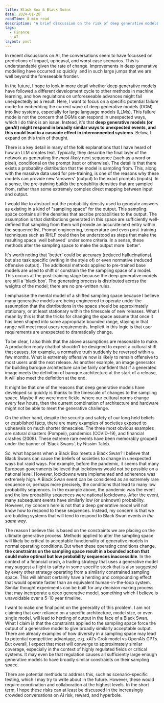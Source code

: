 ```yaml
---
title: Black Box & Black Swans
date: 2024-01-28
readTime: 8 min read
description: "A brief discussion on the risk of deep generative models (which are understoodas 'black boxes') failing in the same way when responding to rare events (known as 'black 'swan events')"
tags:
  - Finance
  - AI
layout: post
---
```



In recent discussions on AI, the conversations seem to have focussed on predictions of impact, upheaval, and worst case scenarios. This is understandable given the rate of change. Improvements in deep generative modelling have occurred so quickly  and in such large jumps that we are well beyond the foreseeable frontier. 

In the future, I hope to look in more detail whether deep generative models have followed a different development cycle to other methods in machine learning, and how regulations on unforeseeable advances might fail unexpectedly as a result. Here, I want to focus on a specific potential failure mode for embedding the current wave of deep generative models (DGM) into live systems, especially for large language models (LLMs). This failure mode is not the concern that DGMs can respond in unexpected ways, which I do think is an issue. Instead, it's that __deep generative models (or genAI) might respond in broadly similar ways to unexpected events, and this could lead to a cascade effect in interconnected systems__. Below, I expand on this train of thought.

There is a key detail in many of the folk explanations that I have heard of how an LLM creates text. Typically, they describe the final layer of the network as generating _the most likely_ next sequence (such as a word or pixel), conditional on the prompt (text or otherwise). The detail is that there exists a probability distribution that the model is sampling from. This, along with the massive data used for pre-training, is one of the reasons why these models can provide new 'answers' (output) to the exact prompts (inputs). In a sense, the pre-training builds the probability densities that are sampled from, rather than some extremely complex direct mapping between input and output. 

I would like to abstract out the probability density used to generate answers as existing in a kind of "sampling space" for the output. This sampling space contains all the densities that ascribe probabilities to the output. The assumption is that distributions generated in this space are sufficiently well-defined that sampling from them will provide an accurate next entry within the sequence list. Prompt engineering, temperature and even post-training techniques such as RHLF could then be understood as steps that make the resulting space 'well behaved' under some criteria. In a sense, these methods alter the sampling space to make the output more 'better'.

It's worth noting that 'better' could be accuracy (reduced hallucinations), but also task specific (writing in the style of) or even normative (reduced offensive output). The additional methods applied to pre-trained base models are used to shift or constrain the the sampling space of a model. This occurs at the post-training stage because the deep generative models are still a 'black box'. The generating process is distributed across the weights of the model; there are no pre-written rules. 

I emphasise the mental model of a shifted sampling space because I believe many generative models are being engineered to operate under the assumption that the distributions in the space should be approximately stationary, or at least stationary within the timescale of new releases. What I mean by this is that the tricks for changing the space assume that once it has been shaped into some appropriate bounded range, staying in that range will meet most users requirements. Implicit in this logic is that user requirements are unexpected to dramatically change. 

To be clear, I also think that the above assumptions are reasonable to make. A production ready chatbot shouldn't be designed to expect a cultural shift that causes, for example, a normative truth suddenly be reversed within a few months. What is extremely offensive now is likely to remain offensive to most users until the next release. As another example, an image generator for building baroque architecture can be fairly confident that if a generated image meets the definition of baroque architecture at the start of a release, it will also meet the definition at the end. 

It might be that one of the reasons that deep generative models have developed so quickly is thanks to the timescale of changes to the sampling space. Maybe if we were more fickle, where our cultural norms change every few hours, then the current combination of architecture and hardware might not be able to meet the generative challenge. 

On the other hand, despite the security and safety of our long held beliefs or established facts, there are many examples of societies exposed to upheavals on much shorter timescales. The three most obvious examples are natural disasters (Pompeii), pandemics (COVID-19), and financial crashes (2008). These extreme rare events have been memorably grouped under the banner of 'Black Swans', by Nissim Taleb.  

So, what happens when a Black Box meets a Black Swan? I believe that Black Swans can cause the beliefs of societies to change in unexpected ways but rapid ways. For example, before the pandemic, it seems that many European governments believed that lockdowns would not be possible on a national level. However, lockdowns were implemented and adherence was extremely high. A Black Swan event can be considered as an extremely rare sequence or, perhaps more precisely, the conditions that lead to many low probability sequences. In the example above, the pandemic was the event and the low probability sequences were national lockdowns. After the event, many subsequent events have similarly low (or unknown) probability. However, my concern here is not that a deep generative model will not know how to respond to these sequences. Instead, my concern is that we are building systems that will tend to respond to Black Swan events _in the same way_. 

The reason I believe this is based on the constraints we are placing on the ultimate generative process. Methods applied to alter the sampling space will likely be critical to acceptable functionality of generative models in normal operating conditions. But when these operating conditions change, __the constraints on the sampling space result in a bounded action that could make optimal but low probability sequences inaccessible__. In the context of a financial crash, a trading strategy that uses a generative model may suggest a flight to safety in some specific stock that is also suggested by every other strategy operating from a similarly constrained sampling space. This will almost certainly have a herding and compounding effect that would operate faster than an equivalent human-in-the-loop system. Similar thought experiments can be built for any decision making process that may incorporate a deep generative model, something which I believe is unavoidable over a 5-10 year timeline. 

I want to make one final point on the generality of this problem. I am not claiming that over reliance on a specific architecture, model size, or even single model, will lead to herding of output in the face of a Black Swan. What I claim is that the constraints applied to the sampling space force the output of a generative model to give broadly similarly acceptable output. There are already examples of how diversity in a sampling space may lead to potential competitive advantage, e.g. xAI's Grok model vs OpenAIs GPTs. But overall, I expect that most will converge to approximately similar coverage, especially in the context of highly regulated fields or critical systems. It may even be that regulation causes all sufficiently large enough generative models to have broadly similar constraints on their sampling space. 

There are potential methods to address this, such as scenario-specific testing, which I may try to write about in the future. However, these would require coordination and collaboration at the highest levels. In the short term, I hope these risks can at least be discussed in the increasingly crowded conversations on AI risk, reward, and hyperbole.